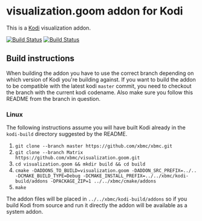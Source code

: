 # visualization.goom addon for Kodi

This is a [Kodi](http://kodi.tv) visualization addon.

[![Build Status](https://travis-ci.org/xbmc/visualization.goom.svg?branch=master)](https://travis-ci.org/xbmc/visualization.goom)
[![Build Status](https://dev.azure.com/teamkodi/binary-addons/_apis/build/status/xbmc.visualization.goom?branchName=Matrix)](https://dev.azure.com/teamkodi/binary-addons/_build/latest?definitionId=38&branchName=Matrix)

## Build instructions

When building the addon you have to use the correct branch depending on which version of Kodi you're building against.
If you want to build the addon to be compatible with the latest kodi `master` commit, you need to checkout the branch with the current kodi codename.
Also make sure you follow this README from the branch in question.

### Linux

The following instructions assume you will have built Kodi already in the `kodi-build` directory 
suggested by the README.

1. `git clone --branch master https://github.com/xbmc/xbmc.git`
2. `git clone --branch Matrix https://github.com/xbmc/visualization.goom.git`
3. `cd visualization.goom && mkdir build && cd build`
4. `cmake -DADDONS_TO_BUILD=visualization.goom -DADDON_SRC_PREFIX=../.. -DCMAKE_BUILD_TYPE=Debug -DCMAKE_INSTALL_PREFIX=../../xbmc/kodi-build/addons -DPACKAGE_ZIP=1 ../../xbmc/cmake/addons`
5. `make`

The addon files will be placed in `../../xbmc/kodi-build/addons` so if you build Kodi from source and run it directly 
the addon will be available as a system addon.
